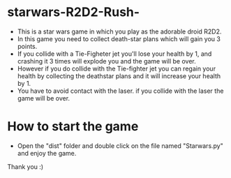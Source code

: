 # starwars-R2D2-Rush-

- This is a star wars game in which you play as the adorable droid R2D2. 
- In this game you need to collect death-star plans which will gain you 3 points.
- If you collide with a Tie-Figheter jet you'll lose your health by 1, and crashing it 3 times will explode you and the game will be over. 
- However if you do collide with the Tie-fighter jet you can regain your health by collecting the deathstar plans and it will increase your health by 1.
- You have to avoid contact with the laser. if you collide with the laser the game will be over.

# How to start the game
- Open the "dist" folder and double click on the file named "Starwars.py" and enjoy the game.

Thank you :)
